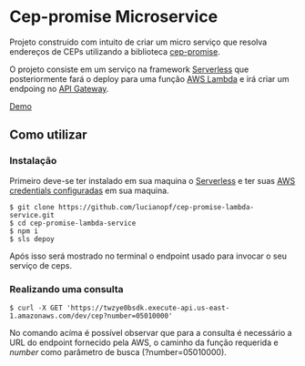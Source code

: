 # Cep-promise Microservice

Projeto construido com intuito de criar um micro serviço que resolva endereços de CEPs utilizando a biblioteca [cep-promise](https://github.com/filipedeschamps/cep-promise).

O projeto consiste em um serviço na framework [Serverless](https://serverless.com/) que posteriormente fará o deploy para uma função [AWS Lambda](https://aws.amazon.com/lambda/details/) e irá criar um 
endpoing no [API Gateway](https://aws.amazon.com/api-gateway/).

[Demo](https://twzye0bsdk.execute-api.us-east-1.amazonaws.com/dev/cep?number=05010000)

## Como utilizar

### Instalação

Primeiro deve-se ter instalado em sua maquina o [Serverless](https://serverless.com/) e ter suas [AWS credentials configuradas](http://docs.aws.amazon.com/cli/latest/userguide/cli-chap-getting-started.html) em sua maquina.

```
$ git clone https://github.com/lucianopf/cep-promise-lambda-service.git
$ cd cep-promise-lambda-service
$ npm i
$ sls depoy
```

Após isso será mostrado no terminal o endpoint usado para invocar o seu serviço de ceps. 

### Realizando uma consulta

```
$ curl -X GET 'https://twzye0bsdk.execute-api.us-east-1.amazonaws.com/dev/cep?number=05010000'
```

No comando acíma é possível observar que para a consulta é necessário a URL do endpoint fornecido pela AWS, o caminho
da função requerida e *number* como parâmetro de busca (?number=05010000).

